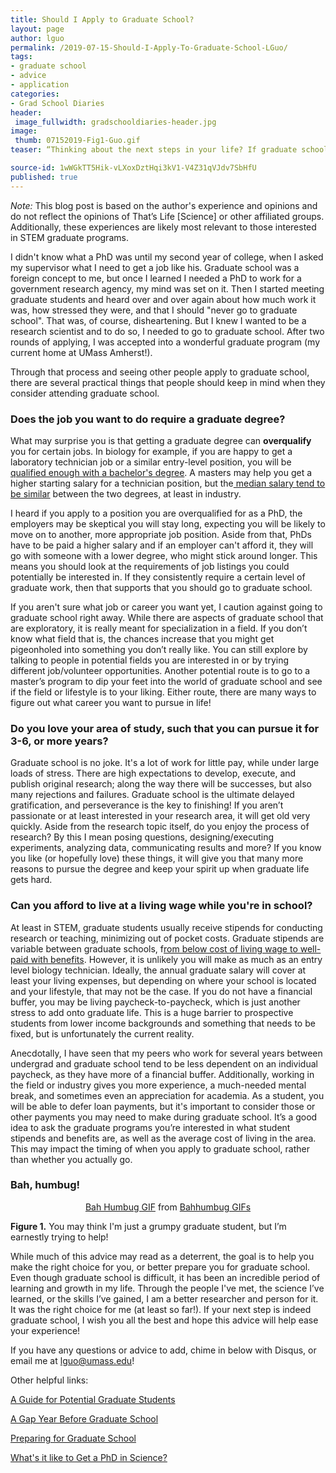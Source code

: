 ```yaml
---
title: Should I Apply to Graduate School? 
layout: page
author: lguo
permalink: /2019-07-15-Should-I-Apply-To-Graduate-School-LGuo/
tags:
- graduate school
- advice
- application
categories:
- Grad School Diaries
header:
 image_fullwidth: gradschooldiaries-header.jpg
image:
 thumb: 07152019-Fig1-Guo.gif
teaser: “Thinking about the next steps in your life? If graduate school is one of those potential options, here’s some things you should be thinking about.”

source-id: 1wWGkTT5Hik-vLXoxDztHqi3kV1-V4Z31qVJdv7SbHfU
published: true
---
```


*Note:* This blog post is based on the author's experience and opinions and do not reflect the opinions of That’s Life [Science] or other affiliated groups. Additionally, these experiences are likely most relevant to those interested in STEM graduate programs.

I didn't know what a PhD was until my second year of college, when I asked my supervisor what I need to get a job like his. Graduate school was a foreign concept to me, but once I learned I needed a PhD to work for a government research agency, my mind was set on it. Then I started meeting graduate students and heard over and over again about how much work it was, how stressed they were, and that I should "never go to graduate school". That was, of course, disheartening. But I knew I wanted to be a research scientist and to do so, I needed to go to graduate school. After two rounds of applying, I was accepted into a wonderful graduate program (my current home at UMass Amherst!). 

Through that process and seeing other people apply to graduate school, there are several practical things that people should keep in mind when they consider attending graduate school. 

<h3>Does the job you want to do require a graduate degree?</h3>

What may surprise you is that getting a graduate degree can **overqualify** you for certain jobs. In biology for example, if you are happy to get a laboratory technician job or a similar entry-level position, you will be[ qualified enough with a bachelor's degree](https://www.reddit.com/r/biotech/comments/9x94k6/can_i_have_a_decent_career_in_biotech_with_a/). A masters may help you get a higher starting salary for a technician position, but the[ median salary tend to be similar](https://www.payscale.com/research/US/Skill=Biotechnology/Salary/by_Degree) between the two degrees, at least in industry. 

I heard if you apply to a position you are overqualified for as a PhD, the employers may be skeptical you will stay long, expecting you will be likely to move on to another, more appropriate job position. Aside from that, PhDs have to be paid a higher salary and if an employer can't afford it, they will go with someone with a lower degree, who might stick around longer. This means you should look at the requirements of job listings you could potentially be interested in. If they consistently require a certain level of graduate work, then that supports that you should go to graduate school.

If you aren't sure what job or career you want yet, I caution against going to graduate school right away. While there are aspects of graduate school that are exploratory, it is really meant for specialization in a field. If you don’t know what field that is, the chances increase that you might get pigeonholed into something you don’t really like. You can still explore by talking to people in potential fields you are interested in or by trying different job/volunteer opportunities. Another potential route is to go to a master’s program to dip your feet into the world of graduate school and see if the field or lifestyle is to your liking. Either route, there are many ways to figure out what career you want to pursue in life! 

<h3>Do you love your area of study, such that you can pursue it for 3-6, or more years?</h3>

Graduate school is no joke. It's a lot of work for little pay, while under large loads of stress. There are high expectations to develop, execute, and publish original research; along the way there will be successes, but also many rejections and failures. Graduate school is the ultimate delayed gratification, and  perseverance is the key to finishing! If you aren’t passionate or at least interested in your research area, it will get old very quickly. Aside from the research topic itself, do you enjoy the process of research? By this I mean posing questions, designing/executing experiments, analyzing data, communicating results and more? If you know you like (or hopefully love) these things, it will give you that many more reasons to pursue the degree and keep your spirit up when graduate life gets hard. 

<h3>Can you afford to live at a living wage while you're in school?</h3>

At least in STEM, graduate students usually receive stipends for conducting research or teaching, minimizing out of pocket costs. Graduate stipends are variable between graduate schools, f[rom below cost of living wage to well-paid with benefits](https://www.payscale.com/research/US/Job=Graduate_Student_Researcher/Salary). However, it is unlikely you will make as much as an entry level biology technician. Ideally, the annual graduate salary will cover at least your living expenses, but depending on where your school is located and your lifestyle, that may not be the case. If you do not have a financial buffer, you may be living paycheck-to-paycheck, which is just another stress to add onto graduate life. This is a huge barrier to prospective students from lower income backgrounds and something that needs to be fixed, but is unfortunately the current reality. 

Anecdotally, I have seen that my peers who work for several years between undergrad and graduate school tend to be less dependent on an individual paycheck, as they have more of a financial buffer. Additionally, working in the field or industry gives you more experience, a much-needed mental break, and sometimes even an appreciation for academia. As a student, you will be able to defer loan payments, but it's important to consider those or other payments you may need to make during graduate school. It’s a good idea to ask the graduate programs you’re interested in what student stipends and benefits are, as well as the average cost of living in the area. This may impact the timing of when you apply to graduate school, rather than whether you actually go. 

<h3>Bah, humbug!</h3>

<center><div class="tenor-gif-embed" data-postid="4808611" data-share-method="host" data-width="100%" data-aspect-ratio="1.7857142857142858"><a href="https://tenor.com/view/bah-humbug-bah-humbug-angry-upset-gif-4808611">Bah Humbug GIF</a> from <a href="https://tenor.com/search/bahhumbug-gifs">Bahhumbug GIFs</a></div><script type="text/javascript" async src="[https://tenor.com/embed.js](https://tenor.com/embed.js)"></script></center>

**Figure 1.** You may think I'm just a grumpy graduate student, but I’m earnestly trying to help!

While much of this advice may read as a deterrent, the goal is to help you make the right choice for you, or better prepare you for graduate school. Even though graduate school is difficult, it has been an incredible period of learning and growth in my life. Through the people I've met, the science I’ve learned, or the skills I’ve gained, I am a better researcher and person for it. It was the right choice for me (at least so far!). If your next step is indeed graduate school, I wish you all the best and hope this advice will help ease your experience!

If you have any questions or advice to add, chime in below with Disqus, or email me at [lguo@umass.edu](mailto:lguo@umass.edu)!

Other helpful links:

[A Guide for Potential Graduate Students](https://www.petersons.com/blog/a-guide-for-potential-grad-students-should-you-go-to-graduate-school/)

[A Gap Year Before Graduate School](https://www.gograd.org/resources/gap-year-before-graduate-school/)

[Preparing for Graduate School](https://www.gograd.org/graduate-school-guide-book/)

[What's it like to Get a PhD in Science?](https://slate.com/human-interest/2015/08/stem-advanced-degree-whats-it-like-to-get-a-ph-d-in-science.html)

